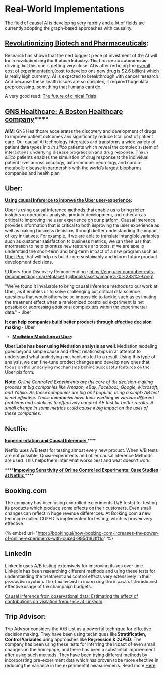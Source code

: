 # Real-World Implementations

The field of causal AI is developing very rapidly and a lot of fields are currently adopting the graph-based approaches with causality.  

## [**Revolutionizing Biotech and Pharmaceuticals**](https://opendatascience.com/fastest-growing-sectors-of-ai-investment/)**:**

Research has shown that the next biggest piece of investment of the AI will be in revolutionizing the Biotech Industry. The first one is autonomous driving, but this one is getting very close. AI is after reducing the [overall cost of experimentation](https://www.policymed.com/2014/12/a-tough-road-cost-to-develop-one-new-drug-is-26-billion-approval-rate-for-drugs-entering-clinical-de.html),\(cost to develop one new drug is $2.6 billion\) which is really high currently. AI is expected to breakthrough with cancer research. And because these health issues are so complex, it required huge data preprocessing, something that humans cant do.

A very good read: [The future of clinical Trials](https://www.cbinsights.com/research/clinical-trials-ai-tech-disruption/)

## [**GNS Healthcare: A Boston Healthcare company**](https://www.gnshealthcare.com/)\*\*\*\*

**AIM**:  GNS Healthcare accelerates the discovery and development of drugs to improve patient outcomes and significantly reduce total cost of patient care. Our causal AI technology integrates and transforms a wide variety of patient data types into _in silico_ patients which reveal the complex system of interactions underlying disease progression and drug response. The _in silico_ patients enables the simulation of drug response at the individual patient level across oncology, auto-immune, neurology, and cardio-metabolic disease in partnership with the world’s largest biopharma companies and health plan

## **Uber:**

[**Using causal Inference to improve the Uber user-experience**](https://eng.uber.com/causal-inference-at-uber/)**:**

Uber is using causal inference methods that enable us to bring richer insights to operations analysis, product development, and other areas critical to improving the user experience on our platform.  Causal Inference provides information that is critical to both improving the user experience as well as making business decisions through better understanding the impact of key initiatives.  For example, if we are able to translate intangible variables such as customer satisfaction to business metrics, we can then use that information to help prioritize new features and tools. If we are able to understand the short-term and long-term impact of a new program such as [Uber Pro](https://www.uber.com/newsroom/uberpro/), that will help us build more sustainably and inform future product development decisions.

![Ubers Food Discovery Remcomending : https://eng.uber.com/uber-eats-recommending-marketplace/](.gitbook/assets/image%20%283%29.png)

"We’ve found it invaluable to bring causal inference methods to our work at Uber, as it enables us to solve challenging but critical data science questions that would otherwise be impossible to tackle, such as estimating the treatment effect when a randomized controlled experiment is not possible or addressing additional complexities within the experimental data." - Uber

**It can help companies build better products through effective decision making** - Uber

* [**Mediation Modelling at Uber**](https://eng.uber.com/mediation-modeling/)**:**

**Uber Labs has been using Mediation analysis as well.** Mediation modeling goes beyond simple cause and effect relationships in an attempt to understand what underlying mechanisms led to a result. Using this type of analysis, we can fine-tune product changes and develop new ones that focus on the underlying mechanisms behind successful features on the Uber platform.

**Note:** _Online Controlled Experiments are the core of the decision-making process at big companies like Amazon, eBay, Facebook, Google, Microsoft, and Yahoo. As these companies are big and popular, using a simple AB test is not effective. These companies have been working on various different problems and solutions to effectively conduct AB test for better results. A small change in some metrics could cause a big impact on the uses of these companies._  

## **Netflix:**

[**Experimentation and Causal Inference:** ](https://research.netflix.com/research-area/experimentation-and-causal-inference)\*\*\*\*

Netflix uses A/B tests for testing almost every new product. When A/B tests are not possible, Quasi-experiments and other causal Inference Methods are used. This helps them infer what works best and what doesn't work.

\*\*\*\*[**Improving Sensitivity of Online Controlled Experiments: Case Studies at Netflix** ](https://www.kdd.org/kdd2016/papers/files/adp0945-xieA.pdf)\*\*\*\*

## **Booking.com** 

The company has been using controlled experiments \(A/B tests\) for testing its products which produce some effects on their customers. Even small changes can reflect in huge revenue differences. At Booking.com a new technique called CUPED is implemented for testing, which is proven very effective. 

{% embed url="https://booking.ai/how-booking-com-increases-the-power-of-online-experiments-with-cuped-995d186fff1d" %}

## **LinkedIn**

LinkedIn uses A/B testing extensively for improving its ads over time. Linkedin has been researching different methods and using these tests for understanding the treatment and control effects very extensively in their production system. This has helped in increasing the impact of the ads and effective usage of the champaign budgets.

[Causal inference from observational data: Estimating the effect of contributions on visitation frequency at LinkedIn](https://arxiv.org/pdf/1903.07755.pdf)

## **Trip Advisor:** 

Trip Advisor considers the A/B test as a powerful technique for effective decision making. They have been using techniques like **Stratification, Control Variables** using approaches like **Regression & CUPED**. The company has been using these tests for inferring the impact of even small changes on the homepage, and there has been a substantial improvement after using such methods. They have been trying different methods by incorporating pre-experiment data which has proven to be more effective in reducing the variance in the experimental measurements. Read more [Here](https://www.tripadvisor.com/engineering/reducing-a-b-test-measurement-variance-by-30/).

